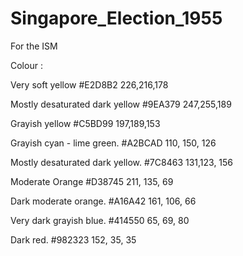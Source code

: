 # Singapore_Election_1955
For the ISM

Colour :

Very soft yellow
#E2D8B2
226,216,178

Mostly desaturated dark yellow
#9EA379
247,255,189

Grayish yellow
#C5BD99
197,189,153

Grayish cyan - lime green.
#A2BCAD
110, 150, 126

Mostly desaturated dark yellow.
#7C8463
131,123, 156

Moderate Orange
#D38745
211, 135, 69

Dark moderate orange.
#A16A42
161, 106, 66

Very dark grayish blue.
#414550
65, 69, 80

Dark red.
#982323
152, 35, 35
